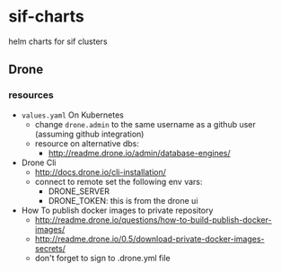 # sif-charts
helm charts for sif clusters

## Drone

### resources
- `values.yaml` On Kubernetes
  - change `drone.admin` to the same username as a github user (assuming github integration)
  - resource on alternative dbs:
    - http://readme.drone.io/admin/database-engines/
- Drone Cli
  - http://docs.drone.io/cli-installation/
  - connect to remote set the following env vars:
    - DRONE_SERVER
    - DRONE_TOKEN: this is from the drone ui
- How To publish docker images to private repository
  - http://readme.drone.io/questions/how-to-build-publish-docker-images/
  - http://readme.drone.io/0.5/download-private-docker-images-secrets/
  - don't forget to sign to .drone.yml file
